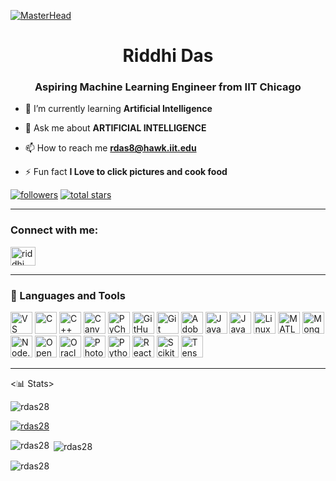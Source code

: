 [![MasterHead](https://repository-images.githubusercontent.com/588181932/e36ec678-7984-4cdd-8e4c-a3932772ff8e)](https://rishavchanda.io)
<h1 align="center">Riddhi Das</h1>
<h3 align="center">Aspiring Machine Learning Engineer from IIT Chicago</h3>

- 🌱 I’m currently learning **Artificial Intelligence**

- 💬 Ask me about **ARTIFICIAL INTELLIGENCE**

- 📫 How to reach me **rdas8@hawk.iit.edu**

- ⚡ Fun fact **I Love to click pictures and cook food**

<p align="left">
<a href="https://github.com/rdas28?tab=followers">
         <img alt="followers" title="Follow me on Github" src="https://custom-icon-badges.demolab.com/github/followers/rdas28?color=236ad3&labelColor=1155ba&style=for-the-badge&logo=person-add&label=Follow&logoColor=white"/></a>
      <a href="https://github.com/rdas28?tab=repositories&sort=stargazers">
         <img alt="total stars" title="Total stars on GitHub" src="https://custom-icon-badges.demolab.com/github/stars/rdas28?color=55960c&style=for-the-badge&labelColor=488207&logo=star"/></a>
   </p>

   ---

<h3 align="left">Connect with me:</h3>
<p align="left">
<a href="https://linkedin.com/in/riddhi das" target="blank"><img align="center" src="https://raw.githubusercontent.com/rahuldkjain/github-profile-readme-generator/master/src/images/icons/Social/linked-in-alt.svg" alt="riddhi das" height="30" width="40" /></a>
</p>

---

### 🧰 Languages and Tools
<p align="left">
  <!-- VS Code -->
  <img src="https://cdn.jsdelivr.net/gh/devicons/devicon/icons/vscode/vscode-original.svg" alt="VS Code" width="35" height="35"/>
  <!-- C -->
  <img src="https://cdn.jsdelivr.net/gh/devicons/devicon/icons/c/c-original.svg" alt="C" width="35" height="35"/>
  <!-- C++ -->
  <img src="https://cdn.jsdelivr.net/gh/devicons/devicon/icons/cplusplus/cplusplus-original.svg" alt="C++" width="35" height="35"/>
  <!-- CanvasJS -->
  <img src="https://img.icons8.com/color/48/000000/javascript.png" alt="CanvasJS" width="35" height="35"/>
  <!-- PyCharm -->
  <img src="https://cdn.jsdelivr.net/gh/devicons/devicon/icons/pycharm/pycharm-original.svg" alt="PyCharm" width="35" height="35"/>
  <!-- GitHub -->
  <img src="https://cdn.jsdelivr.net/gh/devicons/devicon/icons/github/github-original.svg" alt="GitHub" width="35" height="35"/>
  <!-- Git Bash -->
  <img src="https://git-scm.com/images/logos/downloads/Git-Icon-1788C.png" alt="Git Bash" width="35" height="35"/>
  <!-- Adobe Illustrator -->
  <img src="https://cdn.jsdelivr.net/gh/devicons/devicon/icons/illustrator/illustrator-line.svg" alt="Adobe Illustrator" width="35" height="35"/>
  <!-- Java -->
  <img src="https://cdn.jsdelivr.net/gh/devicons/devicon/icons/java/java-original.svg" alt="Java" width="35" height="35"/>
  <!-- JavaScript -->
  <img src="https://cdn.jsdelivr.net/gh/devicons/devicon/icons/javascript/javascript-original.svg" alt="JavaScript" width="35" height="35"/>
  <!-- Linux -->
  <img src="https://cdn.jsdelivr.net/gh/devicons/devicon/icons/linux/linux-original.svg" alt="Linux" width="35" height="35"/>
  <!-- MATLAB -->
  <img src="https://upload.wikimedia.org/wikipedia/commons/2/21/Matlab_Logo.png" alt="MATLAB" width="35" height="35"/>
  <!-- MongoDB -->
  <img src="https://cdn.jsdelivr.net/gh/devicons/devicon/icons/mongodb/mongodb-original.svg" alt="MongoDB" width="35" height="35"/>
  <!-- Node.js -->
  <img src="https://cdn.jsdelivr.net/gh/devicons/devicon/icons/nodejs/nodejs-original.svg" alt="Node.js" width="35" height="35"/>
  <!-- OpenCV -->
  <img src="https://upload.wikimedia.org/wikipedia/commons/3/32/OpenCV_Logo_with_text_svg_version.svg" alt="OpenCV" width="35" height="35"/>
  <!-- Oracle -->
  <img src="https://cdn.jsdelivr.net/gh/devicons/devicon/icons/oracle/oracle-original.svg" alt="Oracle" width="35" height="35"/>
  <!-- Photoshop -->
  <img src="https://cdn.jsdelivr.net/gh/devicons/devicon/icons/photoshop/photoshop-line.svg" alt="Photoshop" width="35" height="35"/>
  <!-- Python -->
  <img src="https://cdn.jsdelivr.net/gh/devicons/devicon/icons/python/python-original.svg" alt="Python" width="35" height="35"/>
  <!-- React -->
  <img src="https://cdn.jsdelivr.net/gh/devicons/devicon/icons/react/react-original.svg" alt="React" width="35" height="35"/>
  <!-- Scikit Learn -->
  <img src="https://upload.wikimedia.org/wikipedia/commons/0/05/Scikit_learn_logo_small.svg" alt="Scikit Learn" width="35" height="35"/>
  <!-- TensorFlow -->
  <img src="https://cdn.jsdelivr.net/gh/devicons/devicon/icons/tensorflow/tensorflow-original.svg" alt="TensorFlow" width="35" height="35"/>
</p>


</p>


---
<📊 Stats>
<p align="left"> <img src="https://komarev.com/ghpvc/?username=rdas28&label=Profile%20views&color=0e75b6&style=flat" alt="rdas28" /> </p>

<p align="left"> <a href="https://github.com/ryo-ma/github-profile-trophy"><img src="https://github-profile-trophy.vercel.app/?username=rdas28" alt="rdas28" /></a> </p>

<p><img align="left" src="https://github-readme-stats.vercel.app/api/top-langs?username=rdas28&show_icons=true&locale=en&layout=compact" alt="rdas28" /></p>

<p>&nbsp;<img align="center" src="https://github-readme-stats.vercel.app/api?username=rdas28&show_icons=true&locale=en" alt="rdas28" /></p>

<p><img align="center" src="https://github-readme-streak-stats.herokuapp.com/?user=rdas28&" alt="rdas28" /></p>
</📊 Stats>
